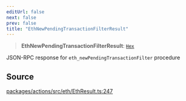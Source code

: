 ```yaml
---
editUrl: false
next: false
prev: false
title: "EthNewPendingTransactionFilterResult"
---
```


> **EthNewPendingTransactionFilterResult**: [`Hex`](/reference/tevm/actions/type-aliases/hex-1/)

JSON-RPC response for `eth_newPendingTransactionFilter` procedure

## Source

[packages/actions/src/eth/EthResult.ts:247](https://github.com/evmts/tevm-monorepo/blob/main/packages/actions/src/eth/EthResult.ts#L247)
